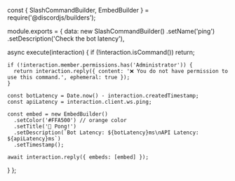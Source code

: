 const { SlashCommandBuilder, EmbedBuilder } = require('@discordjs/builders');

module.exports = {
  data: new SlashCommandBuilder()
    .setName('ping')
    .setDescription('Check the bot latency'),

  async execute(interaction) {
    if (!interaction.isCommand()) return;

    if (!interaction.member.permissions.has('Administrator')) {
      return interaction.reply({ content: '❌ You do not have permission to use this command.', ephemeral: true });
    }

    const botLatency = Date.now() - interaction.createdTimestamp;
    const apiLatency = interaction.client.ws.ping;

    const embed = new EmbedBuilder()
      .setColor('#FFA500') // orange color
      .setTitle('🏓 Pong!')
      .setDescription(`Bot Latency: ${botLatency}ms\nAPI Latency: ${apiLatency}ms`)
      .setTimestamp();

    await interaction.reply({ embeds: [embed] });
  }
};
